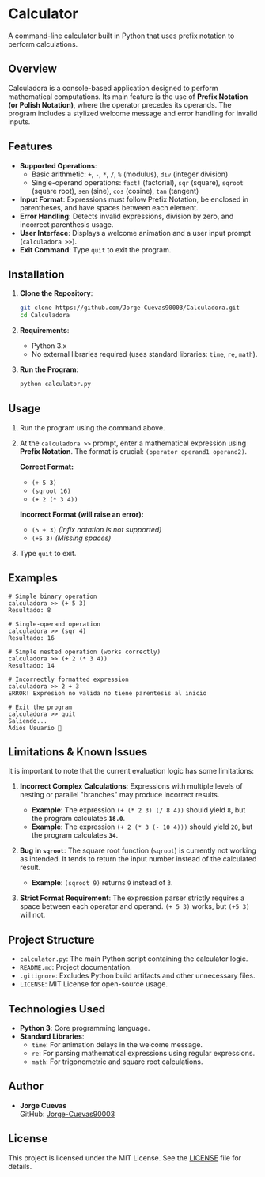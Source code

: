 # Calculator

A command-line calculator built in Python that uses prefix notation to perform calculations.

## Overview

Calculadora is a console-based application designed to perform mathematical computations. Its main feature is the use of **Prefix Notation (or Polish Notation)**, where the operator precedes its operands. The program includes a stylized welcome message and error handling for invalid inputs.

## Features

- **Supported Operations**:
  - Basic arithmetic: `+`, `-`, `*`, `/`, `%` (modulus), `div` (integer division)
  - Single-operand operations: `fact!` (factorial), `sqr` (square), `sqroot` (square root), `sen` (sine), `cos` (cosine), `tan` (tangent)
- **Input Format**: Expressions must follow Prefix Notation, be enclosed in parentheses, and have spaces between each element.
- **Error Handling**: Detects invalid expressions, division by zero, and incorrect parenthesis usage.
- **User Interface**: Displays a welcome animation and a user input prompt (`calculadora >>`).
- **Exit Command**: Type `quit` to exit the program.

## Installation

1.  **Clone the Repository**:
    ```bash
    git clone https://github.com/Jorge-Cuevas90003/Calculadora.git
    cd Calculadora
    ```

2.  **Requirements**:
    - Python 3.x
    - No external libraries required (uses standard libraries: `time`, `re`, `math`).

3.  **Run the Program**:
    ```bash
    python calculator.py
    ```

## Usage

1.  Run the program using the command above.
2.  At the `calculadora >>` prompt, enter a mathematical expression using **Prefix Notation**. The format is crucial: `(operator operand1 operand2)`.

    **Correct Format:**
    - `(+ 5 3)`
    - `(sqroot 16)`
    - `(+ 2 (* 3 4))`

    **Incorrect Format (will raise an error):**
    - `(5 + 3)`  *(Infix notation is not supported)*
    - `(+5 3)`  *(Missing spaces)*

3.  Type `quit` to exit.

## Examples

```
# Simple binary operation
calculadora >> (+ 5 3)
Resultado: 8

# Single-operand operation
calculadora >> (sqr 4)
Resultado: 16

# Simple nested operation (works correctly)
calculadora >> (+ 2 (* 3 4))
Resultado: 14

# Incorrectly formatted expression
calculadora >> 2 + 3
ERROR! Expresion no valida no tiene parentesis al inicio

# Exit the program
calculadora >> quit
Saliendo...
Adiós Usuario 🤙
```

## Limitations & Known Issues

It is important to note that the current evaluation logic has some limitations:

1.  **Incorrect Complex Calculations**: Expressions with multiple levels of nesting or parallel "branches" may produce incorrect results.
    - **Example**: The expression `(+ (* 2 3) (/ 8 4))` should yield `8`, but the program calculates **`18.0`**.
    - **Example**: The expression `(+ 2 (* 3 (- 10 4)))` should yield `20`, but the program calculates **`34`**.

2.  **Bug in `sqroot`**: The square root function (`sqroot`) is currently not working as intended. It tends to return the input number instead of the calculated result.
    - **Example**: `(sqroot 9)` returns `9` instead of `3`.

3.  **Strict Format Requirement**: The expression parser strictly requires a space between each operator and operand. `(+ 5 3)` works, but `(+5 3)` will not.

## Project Structure

- `calculator.py`: The main Python script containing the calculator logic.
- `README.md`: Project documentation.
- `.gitignore`: Excludes Python build artifacts and other unnecessary files.
- `LICENSE`: MIT License for open-source usage.

## Technologies Used

- **Python 3**: Core programming language.
- **Standard Libraries**:
  - `time`: For animation delays in the welcome message.
  - `re`: For parsing mathematical expressions using regular expressions.
  - `math`: For trigonometric and square root calculations.

## Author

- **Jorge Cuevas**  
  GitHub: [Jorge-Cuevas90003](https://github.com/Jorge-Cuevas90003)

## License

This project is licensed under the MIT License. See the [LICENSE](LICENSE) file for details.
